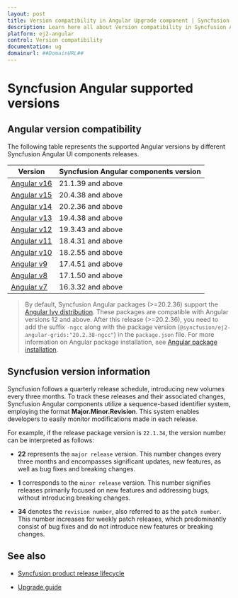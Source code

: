 ```yaml
---
layout: post
title: Version compatibility in Angular Upgrade component | Syncfusion
description: Learn here all about Version compatibility in Syncfusion Angular Upgrade component of Syncfusion Essential JS 2 and more.
platform: ej2-angular
control: Version compatibility 
documentation: ug
domainurl: ##DomainURL##
---
```


# Syncfusion Angular supported versions

## Angular version compatibility

The following table represents the supported Angular versions by different Syncfusion Angular UI components releases.

| Version | Syncfusion Angular components version |
| ------------- | ------------- |
| [Angular v16](https://blog.angular.io/angular-v16-is-here-4d7a28ec680d/) | 21.1.39 and above |
| [Angular v15](https://blog.angular.io/angular-v15-is-now-available-df7be7f2f4c8/) | 20.4.38 and above |
| [Angular v14](https://blog.angular.io/angular-v14-is-now-available-391a6db736af/) | 20.2.36 and above |
| [Angular v13](https://blog.angular.io/angular-v13-is-now-available-cce66f7bc296/) | 19.4.38 and above |
| [Angular v12](https://blog.angular.io/angular-v12-is-now-available-32ed51fbfd49/) | 19.3.43 and above |
| [Angular v11](https://blog.angular.io/version-11-of-angular-now-available-74721b7952f7/) | 18.4.31 and above |
| [Angular v10](https://blog.angular.io/version-10-of-angular-now-available-78960babd41/) | 18.2.55 and above |
| [Angular v9](https://blog.angular.io/version-9-of-angular-now-available-project-ivy-has-arrived-23c97b63cfa3/) | 17.4.51 and above |
| [Angular v8](https://blog.angular.io/version-8-of-angular-smaller-bundles-cli-apis-and-alignment-with-the-ecosystem-af0261112a27/) | 17.1.50 and above |
| [Angular v7](https://blog.angular.io/version-7-of-angular-cli-prompts-virtual-scroll-drag-and-drop-and-more-c594e22e7b8c/) | 16.3.32 and above |

>By default, Syncfusion Angular packages (>=20.2.36) support the [Angular Ivy distribution](https://docs.angular.lat/guide/ivy). These packages are compatible with Angular versions 12 and above. After this release (>=20.2.36), you need to add the suffix `-ngcc` along with the package version (`@syncfusion/ej2-angular-grids:"20.2.38-ngcc"`) in the `package.json` file. For more information on Angular package installation, see [Angular package installation](https://ej2.syncfusion.com/angular/documentation/getting-started/angular-cli/#installing-Syncfusion-Grid-Package).

## Syncfusion version information

Syncfusion follows a quarterly release schedule, introducing new volumes every three months. To track these releases and their associated changes, Syncfusion Angular components utilize a sequence-based identifier system, employing the format **Major.Minor.Revision**. This system enables developers to easily monitor modifications made in each release.

For example, if the release package version is `22.1.34`, the version number can be interpreted as follows:

* **22** represents the `major release` version. This number changes every three months and encompasses significant updates, new features, as well as bug fixes and breaking changes.

* **1** corresponds to the `minor release` version. This number signifies releases primarily focused on new features and addressing bugs, without introducing breaking changes.

* **34** denotes the `revision number`, also referred to as the `patch number`. This number increases for weekly patch releases, which predominantly consist of bug fixes and do not introduce new features or breaking changes.

## See also

* [Syncfusion product release lifecycle](https://www.syncfusion.com/support/product-lifecycle/estudio)

* [Upgrade guide](https://help.syncfusion.com/upgrade-guide/angular-ui-components)